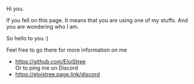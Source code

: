 Hi you.

If you fell on this page.
It means that you are using one of my stuffs. 
And you are wondering who I am.

So hello to you :)

Feel free to go there for more information on me  
- https://github.com/EloiStree  
Or to ping me on Discord  
- https://eloistree.page.link/discord  
